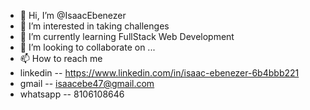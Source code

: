 - 👋 Hi, I’m @IsaacEbenezer
- 👀 I’m interested in taking challenges
- 🌱 I’m currently learning FullStack Web Development
- 💞️ I’m looking to collaborate on ...
- 📫 How to reach me 
- linkedin -- https://www.linkedin.com/in/isaac-ebenezer-6b4bbb221
- gmail -- isaacebe47@gmail.com
- whatsapp -- 8106108646

<!---
IsaacEbenezer/IsaacEbenezer is a ✨ special ✨ repository because its `README.md` (this file) appears on your GitHub profile.
You can click the Preview link to take a look at your changes.
--->
